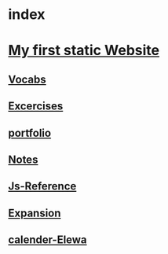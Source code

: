 # index
# [My first static Website](https://github.com/devendrk/my-portfolio) 

## [Vocabs](https://github.com/devendrk/vocab)

## [Excercises](https://github.com/devendrk/Excercise)

## [portfolio](https://github.com/devendrk/Portfolio)

## [Notes](https://github.com/devendrk/notes)

## [Js-Reference](https://github.com/devendrk/js-Reference)
## [ Expansion](https://github.com/devendrk/Expansion)
## [calender-Elewa](https://github.com/august-elewa-2018/calendar/wiki)





